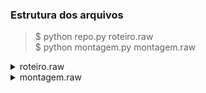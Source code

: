### Estrutura dos arquivos

> \$ python repo.py roteiro.raw \
> \$ python montagem.py montagem.raw

<details>
<summary>roteiro.raw</summary>
[arquivo_principal] [link] [início] [fim] [nome do corte]
</details>

<details>
<summary>montagem.raw</summary>
[nome do corte]|[nome do corte]|[nome do corte] ...
</details>